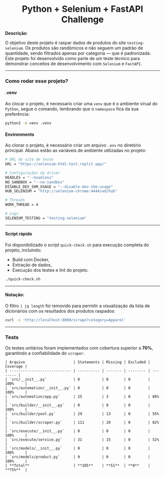 <h1 align="center">Python + Selenium + FastAPI Challenge</h1>

**Descrição**:

O objetivo deste projeto é raspar dados de produtos do site `testing-selenium`. Os produtos são randômicos e não seguem um padrão de quantidade, sendo filtrados apenas por categoria — que é padronizada.  
Este projeto foi desenvolvido como parte de um teste técnico para demonstrar conceitos de desenvolvimento com `Selenium` e `FastAPI`.

---

### Como rodar esse projeto?

#### .venv

Ao clocar o projeto, é necessario criar uma `venv` que é o ambiente virual do `Python`, segue o comando, lembrando que o `namespace` fica da sua preferência:

```sh
python3 -m venv .venv
```


#### **Environments**

Ao clonar o projeto, é necessário criar um arquivo `.env` no diretório principal. Abaixo estão as variáveis de ambiente utilizadas no projeto:

```sh
# URL do site de teste
URL = "https://selenium-html-test.replit.app/"

# Configurações do driver
HEADLES = "--headless"
NO_SANDBOX = "--no-sandbox"
DISABLE_DEV_SHM_USAGE = "--disable-dev-shm-usage"
HUB_SELENIUM = "http://selenium-chrome:4444/wd/hub"

# Threads
WORK_THREAD = 4

# Logs
SELENIUM_TESTING = "testing-selenium"
````

---

#### **Script rápido**

Foi disponibilizado o script `quick-check.sh` para execução completa do projeto, incluindo:

* Build com Docker,
* Extração de dados,
* Execução dos testes e lint do projeto.

```bash
./quick-check.sh
```

---

#### **Notação**:

O filtro `| jq length` foi removido para permitir a visualização da lista de dicionários com os resultados dos produtos raspados:

```sh
curl -s 'http://localhost:8000/scrape?category=Apparel'
```

---

### Tests

Os testes unitários foram implementados com cobertura superior a **70%**, garantindo a confiabilidade do `scraper`.

```textplain
| Arquivo                      | Statements | Missing | Excluded | Coverage |
| ---------------------------- | ---------- | ------- | -------- | -------- |
| `src/__init__.py`            | 0          | 0       | 0        | 100%     |
| `src/automation/__init__.py` | 0          | 0       | 0        | 100%     |
| `src/automation/app.py`      | 25         | 3       | 0        | 88%      |
| `src/builder/__init__.py`    | 0          | 0       | 0        | 100%     |
| `src/builder/pool.py`        | 29         | 13      | 0        | 55%      |
| `src/builder/scraper.py`     | 111        | 20      | 0        | 82%      |
| `src/execute/__init__.py`    | 0          | 0       | 0        | 100%     |
| `src/execute/service.py`     | 31         | 15      | 0        | 52%      |
| `src/models/__init__.py`     | 0          | 0       | 0        | 100%     |
| `src/models/product.py`      | 9          | 0       | 0        | 100%     |
| **Total**                    | **205**    | **51**  | **0**    | **75%**  |
```

